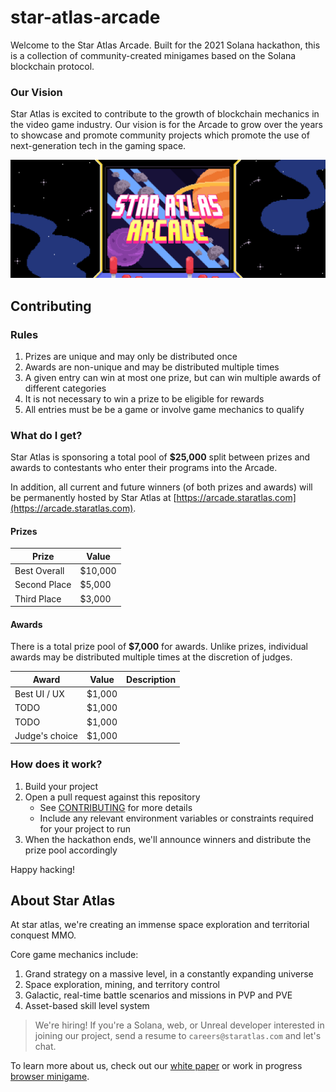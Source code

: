 # star-atlas-arcade

Welcome to the Star Atlas Arcade. Built for the 2021 Solana hackathon, this is a collection of community-created minigames based on the Solana blockchain protocol.

### Our Vision

Star Atlas is excited to contribute to the growth of blockchain mechanics in the video game industry. Our vision is for the Arcade to grow over the years to showcase and promote community projects which promote the use of next-generation tech in the gaming space.

![Star Atlas Arcade - Banner](./public/banner.png)

## Contributing

### Rules

1. Prizes are unique and may only be distributed once
2. Awards are non-unique and may be distributed multiple times
3. A given entry can win at most one prize, but can win multiple awards of different categories
4. It is not necessary to win a prize to be eligible for rewards
5. All entries must be be a game or involve game mechanics to qualify

### What do I get?

Star Atlas is sponsoring a total pool of **$25,000** split between prizes and awards to contestants who enter their programs into the Arcade.

In addition, all current and future winners (of both prizes and awards) will be permanently hosted by Star Atlas at [https://arcade.staratlas.com](https://arcade.staratlas.com). 

#### Prizes

| Prize                  | Value   |
|------------------------|---------|
| Best Overall           | $10,000 |
| Second Place           | $5,000  |
| Third Place            | $3,000  |

#### Awards

There is a total prize pool of **$7,000** for awards. Unlike prizes, individual awards may be distributed multiple times at the discretion of judges.

| Award          | Value  | Description |
|----------------|--------|-------------|
| Best UI / UX   | $1,000 |             |
| TODO           | $1,000 |             |
| TODO           | $1,000 |             |
| Judge's choice | $1,000 |             |

### How does it work?

1. Build your project
2. Open a pull request against this repository
    - See [CONTRIBUTING](./CONTRIBUTING.md) for more details
    - Include any relevant environment variables or constraints required for your project to run
3. When the hackathon ends, we'll announce winners and distribute the prize pool accordingly

Happy hacking!

## About Star Atlas

At star atlas, we're creating an immense space exploration and territorial conquest MMO.

Core game mechanics include:

1. Grand strategy on a massive level, in a constantly expanding universe
2. Space exploration, mining, and territory control
3. Galactic, real-time battle scenarios and missions in PVP and PVE
4. Asset-based skill level system

> We're hiring! If you're a Solana, web, or Unreal developer interested in joining our project, send a resume to `careers@staratlas.com` and let's chat.

To learn more about us, check out our [white paper](https://staratlas.com/files/star-atlas-white-paper.pdf) or work in progress [browser minigame](https://play.staratlas.com).
